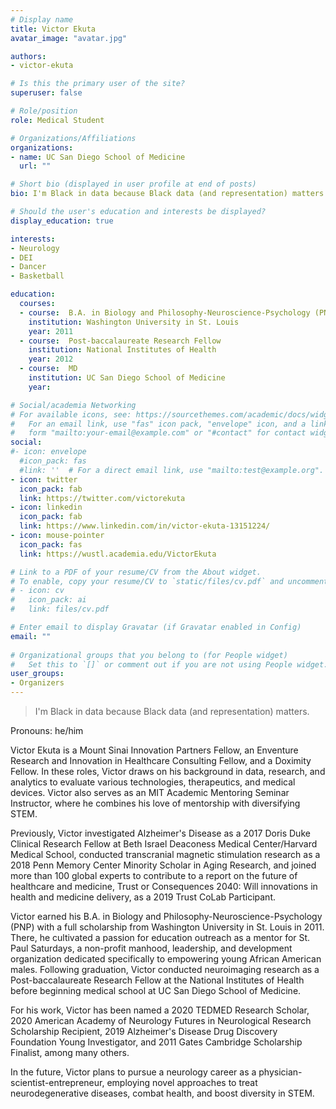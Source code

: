 ```yaml
---
# Display name
title: Victor Ekuta
avatar_image: "avatar.jpg"

authors:
- victor-ekuta

# Is this the primary user of the site?
superuser: false

# Role/position
role: Medical Student

# Organizations/Affiliations
organizations:
- name: UC San Diego School of Medicine
  url: ""

# Short bio (displayed in user profile at end of posts)
bio: I'm Black in data because Black data (and representation) matters.

# Should the user's education and interests be displayed?
display_education: true

interests:
- Neurology
- DEI
- Dancer
- Basketball

education:
  courses: 
  - course:  B.A. in Biology and Philosophy-Neuroscience-Psychology (PNP)  
    institution: Washington University in St. Louis
    year: 2011
  - course:  Post-baccalaureate Research Fellow  
    institution: National Institutes of Health 
    year: 2012
  - course:  MD   
    institution: UC San Diego School of Medicine 
    year: 

# Social/academia Networking
# For available icons, see: https://sourcethemes.com/academic/docs/widgets/#icons
#   For an email link, use "fas" icon pack, "envelope" icon, and a link in the
#   form "mailto:your-email@example.com" or "#contact" for contact widget.
social:
#- icon: envelope
  #icon_pack: fas
  #link: ''  # For a direct email link, use "mailto:test@example.org".
- icon: twitter
  icon_pack: fab
  link: https://twitter.com/victorekuta
- icon: linkedin
  icon_pack: fab
  link: https://www.linkedin.com/in/victor-ekuta-13151224/
- icon: mouse-pointer
  icon_pack: fas
  link: https://wustl.academia.edu/VictorEkuta

# Link to a PDF of your resume/CV from the About widget.
# To enable, copy your resume/CV to `static/files/cv.pdf` and uncomment the lines below.  
# - icon: cv
#   icon_pack: ai
#   link: files/cv.pdf

# Enter email to display Gravatar (if Gravatar enabled in Config)
email: ""
  
# Organizational groups that you belong to (for People widget)
#   Set this to `[]` or comment out if you are not using People widget.  
user_groups:
- Organizers
---
```


> I'm Black in data because Black data (and representation) matters.

Pronouns: he/him 

Victor Ekuta is a Mount Sinai Innovation Partners Fellow, an Enventure Research and Innovation in Healthcare Consulting Fellow, and a Doximity Fellow. In these roles, Victor draws on his background in data, research, and analytics to evaluate various technologies, therapeutics, and medical devices. Victor also serves as an MIT Academic Mentoring Seminar Instructor, where he combines his love of mentorship with diversifying STEM.

Previously, Victor investigated Alzheimer's Disease as a 2017 Doris Duke Clinical Research Fellow at Beth Israel Deaconess Medical Center/Harvard Medical School, conducted transcranial magnetic stimulation research as a 2018 Penn Memory Center Minority Scholar in Aging Research, and joined more than 100 global experts to contribute to a report on the future of healthcare and medicine, Trust or Consequences 2040: Will innovations in health and medicine delivery, as a 2019 Trust CoLab Participant.

Victor earned his B.A. in Biology and Philosophy-Neuroscience-Psychology (PNP) with a full scholarship from Washington University in St. Louis in 2011. There, he cultivated a passion for education outreach as a mentor for St. Paul Saturdays, a non-profit manhood, leadership, and development organization dedicated specifically to empowering young African American males. Following graduation, Victor conducted neuroimaging research as a Post-baccalaureate Research Fellow at the National Institutes of Health before beginning medical school at UC San Diego School of Medicine.

For his work, Victor has been named a 2020 TEDMED Research Scholar, 2020 American Academy of Neurology Futures in Neurological Research Scholarship Recipient, 2019 Alzheimer's Disease Drug Discovery Foundation Young Investigator, and 2011 Gates Cambridge Scholarship Finalist, among many others. 

In the future, Victor plans to pursue a neurology career as a physician-scientist-entrepreneur, employing novel approaches to treat neurodegenerative diseases, combat health, and boost diversity in STEM.
